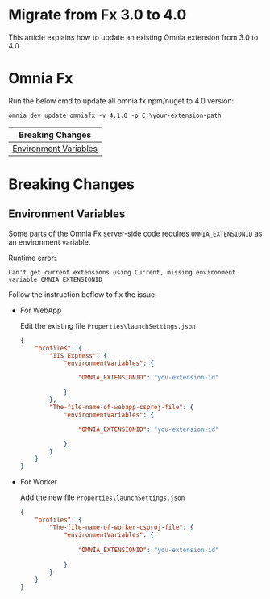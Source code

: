 # Migrate from Fx 3.0 to 4.0

This article explains how to update an existing Omnia extension from 3.0 to 4.0.

# Omnia Fx 

Run the below cmd to update all omnia fx npm/nuget to 4.0 version:

```
omnia dev update omniafx -v 4.1.0 -p C:\your-extension-path
```

| Breaking Changes |
| --- |
| [Environment Variables](#environment-variables)|


# Breaking Changes

## Environment Variables

Some parts of the Omnia Fx server-side code requires `OMNIA_EXTENSIONID` as an environment variable.

Runtime error: 

    Can't get current extensions using Current, missing environment variable OMNIA_EXTENSIONID

Follow the instruction beflow to fix the issue:

-   For WebApp
  
    Edit the existing file `Properties\launchSettings.json`

    ```json
    {
        "profiles": {
            "IIS Express": {
                "environmentVariables": {

                    "OMNIA_EXTENSIONID": "you-extension-id"

                }
            },
            "The-file-name-of-webapp-csproj-file": { 
                "environmentVariables": {

                    "OMNIA_EXTENSIONID": "you-extension-id"

                },
            }
        }
    }
    ```

-   For Worker

    Add the new file `Properties\launchSettings.json`

    ```json
    {
        "profiles": {
            "The-file-name-of-worker-csproj-file": {
                "environmentVariables": {
                
                    "OMNIA_EXTENSIONID": "you-extension-id"
                    
                }
            }
        }
    }
    ```

